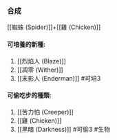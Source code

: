 ### 合成
[[蜘蛛 (Spider)]]+[[雞 (Chicken)]]

#### 可培養的新種:
1. [[烈焰人 (Blaze)]]
2. [[凋零 (Wither)]]
3. [[末影人 (Enderman)]]
#可培3 
#### 可偷吃步的種類:
1. [[苦力怕 (Creeper)]]
2. [[雞 (Chicken)]]
3. [[黑暗 (Darkness)]]
#可偷3 
#生物